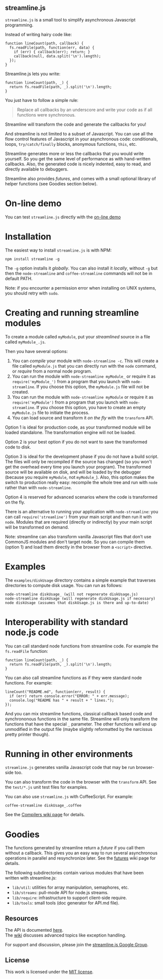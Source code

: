 ## streamline.js

`streamline.js` is a small tool to simplify asynchronous Javascript programming.

Instead of writing hairy code like:

    function lineCount(path, callback) {
      fs.readFile(path, function(err, data) {
        if (err) { callback(err); return; }
        callback(null, data.split('\n').length);
      });
    }

Streamline.js lets you write:

    function lineCount(path, _) {
      return fs.readFile(path, _).split('\n').length;
    }

You just have to follow a simple rule:

> Replace all callbacks by an underscore and write your code as if all functions were synchronous.

Streamline will transform the code and generate the callbacks for you!

And streamline is not limited to a subset of Javascript. 
You can use all the flow control features of Javascript in your asynchronous code: conditionals, 
loops, `try/catch/finally` blocks, anonymous functions, `this`, etc. 

Streamline generates more or less the callbacks that you would write yourself. So you get the same level
of performance as with hand-written callbacks. 
Also, the generated code is nicely indented, easy to read, and directly available to debuggers.

Streamline also provides _futures_, and comes with a small optional library of helper functions (see Goodies section below).

# On-line demo

You can test `streamline.js` directly with the [on-line demo](http://sage.github.com/streamlinejs/examples/streamlineMe/streamlineMe.html)

# Installation

The easiest way to install `streamline.js` is with NPM:

    npm install streamline -g

The `-g` option installs it _globally_.
You can also install it _locally_, without `-g` but then the `node-streamline` and `coffee-streamline` 
commands will not be in default PATH.

Note: if you encounter a permission error when installing on UNIX systems, you should retry with `sudo`.
    
# Creating and running streamline modules

To create a module called `myModule`, put your _streamlined_ source in a file called `myModule_.js`.

Then you have several options:

1. You can _compile_ your module with `node-streamline -c`. This will create a file called `myModule.js` that you can directly run with the `node` command,
or _require_ from a normal node program.
2. You can run the module with `node-streamline myModule_` or require it as `require('myModule_')` from a program that you launch with `node-streamline`. 
If you choose this option, the `myModule.js` file will not be created.
3. You can run the module with `node-streamline myModule` or require it as `require('myModule')` from a program that you launch with `node-streamline`. 
If you choose this option, you have to create an empty `myModule.js` file to initiate the process.
4. You can load source and transform it _on the fly_ with the `transform` API.

Option 1 is ideal for production code, as your transformed module will be loaded standalone. The transformation engine will not be loaded.

Option 2 is your best option if you do not want to save the transformed code to disk.

Option 3 is ideal for the development phase if you do not have a build script. 
The files will only be recompiled if the source has changed (so you won't get the overhead every time you launch your program).
The transformed source will be available on disk, and will be loaded by the debugger (because you require `myModule`, not `myModule_`).
Also, this option makes the switch to production really easy: recompile the whole tree and run with `node` rather than with `node-streamline`.

Option 4 is reserved for advanced scenarios where the code is transformed on the fly.

There is an alternative to running your application with `node-streamline`: 
you can call `require('streamline')` from your main script and then run it with `node`. 
Modules that are required (directly or indirectly) by your main script will be transformed on demand.

Note: streamline can also transform vanilla Javascript files that don't use CommonJS modules and don't target node. 
So you can compile them (option 1) and load them directly in the browser from a `<script>` directive.

# Examples

The `examples/diskUsage` directory contains a simple example that traverses directories to compute disk usage.
You can run as follows:

    node-streamline diskUsage_ (will not regenerate diskUsage.js)
    node-streamline diskUsage (will regenerate diskUsage.js if necessary)
    node diskUsage (assumes that diskUsage.js is there and up-to-date)

# Interoperability with standard node.js code

You can call standard node functions from streamline code. For example the `fs.readFile` function:

    function lineCount(path, _) {
      return fs.readFile(path, _).split('\n').length;
    }

You can also call streamline functions as if they were standard node functions. For example:

    lineCount("README.md", function(err, result) {
      if (err) return console.error("ERROR: " + err.message);
      console.log("README has " + result + " lines.");
    });

And you can mix streamline functions, classical callback based code and synchrononous functions in the same file. 
Streamline will only transform the functions that have the special `_` parameter. The other functions will end up unmodified in the output file (maybe slightly reformatted by the narcissus pretty printer though).

# Running in other environments

`streamline.js` generates vanilla Javascript code that may be run browser-side too.

You can also transform the code in the browser with the `transform` API. See the `test/*.js` unit test files for examples.

You can also use `streamline.js` with CoffeeScript. For example:

    coffee-streamline diskUsage_.coffee

See the [Compilers wiki page](https://github.com/Sage/streamlinejs/wiki/Compilers) for details.

# Goodies

The functions generated by streamline return a _future_ if you call them without a callback. 
This gives you an easy way to run several asynchronous operations in parallel and resynchronize later. 
See the [futures](https://github.com/Sage/streamlinejs/wiki/Futures) wiki page for details.

The following subdirectories contain various modules that have been written with streamline.js:

* `lib/util`: utilities for array manipulation, semaphores, etc.
* `lib/streams`: pull-mode API for node.js streams.
* `lib/require`: infrastructure to support client-side require.
* `lib/tools`: small tools (doc generator for API.md file).

## Resources

The API is documented [here](https://github.com/Sage/streamlinejs/blob/master/API.md).  
The [wiki](https://github.com/Sage/streamlinejs/wiki) discusses advanced topics like exception handling.

For support and discussion, please join the [streamline.js Google Group](http://groups.google.com/group/streamlinejs).

## License

This work is licensed under the [MIT license](http://en.wikipedia.org/wiki/MIT_License).
